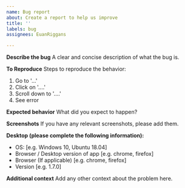 ```yaml
---
name: Bug report
about: Create a report to help us improve
title: ''
labels: bug
assignees: EuanRiggans

---
```


**Describe the bug**
A clear and concise description of what the bug is.

**To Reproduce**
Steps to reproduce the behavior:
1. Go to '...'
2. Click on '....'
3. Scroll down to '....'
4. See error

**Expected behavior**
What did you expect to happen?

**Screenshots**
If you have any relevant screenshots, please add them.

**Desktop (please complete the following information):**
 - OS: [e.g. Windows 10, Ubuntu 18.04]
 - Browser / Desktop version of app [e.g. chrome, firefox]
 - Browser (If applicable) [e.g. chrome, firefox]
 - Version [e.g. 1.7.0]

**Additional context**
Add any other context about the problem here.
